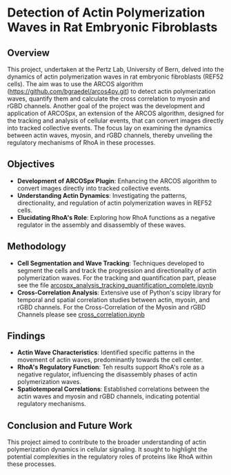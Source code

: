 # Detection of Actin Polymerization Waves in Rat Embryonic Fibroblasts

## Overview
This project, undertaken at the Pertz Lab, University of Bern, delved into the dynamics of actin polymerization waves in rat embryonic fibroblasts (REF52 cells). The aim was to use the ARCOS algorithm (https://github.com/bgraedel/arcos4py.git) to detect actin polymerization waves, quantify them and calculate the cross correlation to myosin and rGBD channels. Another goal of the project was the development and application of ARCOSpx, an extension of the ARCOS algorithm, designed for the tracking and analysis of cellular events, that can convert images directly into tracked collective events. The focus lay on examining the dynamics between actin waves, myosin, and rGBD channels, thereby unveiling the regulatory mechanisms of RhoA in these processes.  

## Objectives
- **Development of ARCOSpx Plugin**: Enhancing the ARCOS algorithm to convert images directly into tracked collective events.  
- **Understanding Actin Dynamics**: Investigating the patterns, directionality, and regulation of actin polymerization waves in REF52 cells.  
- **Elucidating RhoA's Role**: Exploring how RhoA functions as a negative regulator in the assembly and disassembly of these waves.  

## Methodology  
- **Cell Segmentation and Wave Tracking**: Techniques developed to segment the cells and track the progression and directionality of actin polymerization waves. For the tracking and quantification part, please see the file [arcospx_analysis_tracking_quantification_complete.ipynb](https://github.com/leaBroe/arcospx_analysis_quantification_correlation/blob/master/arcospx_analysis_tracking_quantification_complete.ipynb)  
- **Cross-Correlation Analysis**: Extensive use of Python's scipy library for temporal and spatial correlation studies between actin, myosin, and rGBD channels. For the Cross-Correlation of the Myosin and rGBD Channels please see [cross_correlation.ipynb](https://github.com/leaBroe/arcospx_analysis_quantification_correlation/blob/master/cross_correlation.ipynb)  

## Findings  
- **Actin Wave Characteristics**: Identified specific patterns in the movement of actin waves, predominantly towards the cell center.  
- **RhoA's Regulatory Function**: Teh results support RhoA's role as a negative regulator, influencing the disassembly phases of actin polymerization waves.  
- **Spatiotemporal Correlations**: Established correlations between the actin waves and myosin and rGBD channels, indicating potential regulatory mechanisms.  

## Conclusion and Future Work
This project aimed to contribute to the broader understanding of actin polymerization dynamics in cellular signaling. It sought to highlight the potential complexities in the regulatory roles of proteins like RhoA within these processes.  
